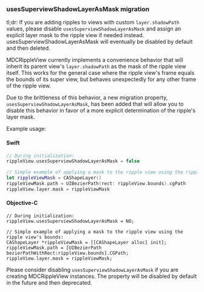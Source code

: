 ### usesSuperviewShadowLayerAsMask migration

tl;dr: If you are adding ripples to views with custom `layer.shadowPath` values, please disable
`usesSuperviewShadowLayerAsMask` and assign an explicit layer mask to the ripple view if needed
instead. usesSuperviewShadowLayerAsMask will eventually be disabled by default and then deleted.

MDCRippleView currently implements a convenience behavior that will inherit its parent view's
`layer.shadowPath` as the mask of the ripple view itself. This works for the general case where the
ripple view's frame equals the bounds of its super view, but behaves unexpectedly for any other
frame of the ripple view.

Due to the brittleness of this behavior, a new migration property, `usesSuperviewShadowLayerAsMask`,
has been added that will allow you to disable this behavior in favor of a more explicit
determination of the ripple's layer mask.

Example usage:

<!--<div class="material-code-render" markdown="1">-->
#### Swift

```swift
// During initialization:
rippleView.usesSuperviewShadowLayerAsMask = false

// Simple example of applying a mask to the ripple view using the ripple view's bounds:
let rippleViewMask = CAShapeLayer()
rippleViewMask.path = UIBezierPath(rect: rippleView.bounds).cgPath
rippleView.layer.mask = rippleViewMask
```

#### Objective-C

```objc
// During initialization:
rippleView.usesSuperviewShadowLayerAsMask = NO;

// Simple example of applying a mask to the ripple view using the ripple view's bounds:
CAShapeLayer *rippleViewMask = [[CAShapeLayer alloc] init];
rippleViewMask.path = [UIBezierPath bezierPathWithRect:rippleView.bounds].CGPath;
rippleView.layer.mask = rippleViewMask;
```
<!--</div>-->

Please consider disabling `usesSuperviewShadowLayerAsMask` if you are creating MDCRippleView
instances. The property will be disabled by default in the future and then deprecated.

